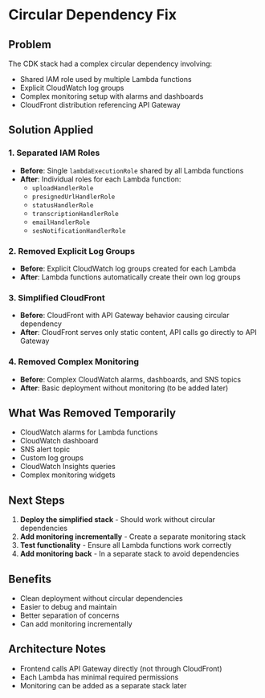 # Circular Dependency Fix

## Problem
The CDK stack had a complex circular dependency involving:
- Shared IAM role used by multiple Lambda functions
- Explicit CloudWatch log groups
- Complex monitoring setup with alarms and dashboards
- CloudFront distribution referencing API Gateway

## Solution Applied

### 1. Separated IAM Roles
- **Before**: Single `lambdaExecutionRole` shared by all Lambda functions
- **After**: Individual roles for each Lambda function:
  - `uploadHandlerRole`
  - `presignedUrlHandlerRole` 
  - `statusHandlerRole`
  - `transcriptionHandlerRole`
  - `emailHandlerRole`
  - `sesNotificationHandlerRole`

### 2. Removed Explicit Log Groups
- **Before**: Explicit CloudWatch log groups created for each Lambda
- **After**: Lambda functions automatically create their own log groups

### 3. Simplified CloudFront
- **Before**: CloudFront with API Gateway behavior causing circular dependency
- **After**: CloudFront serves only static content, API calls go directly to API Gateway

### 4. Removed Complex Monitoring
- **Before**: Complex CloudWatch alarms, dashboards, and SNS topics
- **After**: Basic deployment without monitoring (to be added later)

## What Was Removed Temporarily
- CloudWatch alarms for Lambda functions
- CloudWatch dashboard
- SNS alert topic
- Custom log groups
- CloudWatch Insights queries
- Complex monitoring widgets

## Next Steps
1. **Deploy the simplified stack** - Should work without circular dependencies
2. **Add monitoring incrementally** - Create a separate monitoring stack
3. **Test functionality** - Ensure all Lambda functions work correctly
4. **Add monitoring back** - In a separate stack to avoid dependencies

## Benefits
- Clean deployment without circular dependencies
- Easier to debug and maintain
- Better separation of concerns
- Can add monitoring incrementally

## Architecture Notes
- Frontend calls API Gateway directly (not through CloudFront)
- Each Lambda has minimal required permissions
- Monitoring can be added as a separate stack later